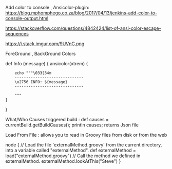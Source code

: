 Add color to console , Ansicolor-plugin: https://blog.mphomphego.co.za/blog/2017/04/13/jenkins-add-color-to-console-output.html

https://stackoverflow.com/questions/4842424/list-of-ansi-color-escape-sequences

https://i.stack.imgur.com/9UVnC.png

ForeGround , BackGround Colors

def Info (message) {
    ansicolor(xtrem) { 
        
        echo """\033[34m
        ------------------------------
        \u2756 INFO: ${message}
        ------------------------------

        """
    }
}

What/Who Causes triggered build : def causes = currentBuild.getBuildCauses();  println causes;  returns Json file 


Load From File : allows you to read in Groovy files from disk or from the web

node {
    // Load the file 'externalMethod.groovy' from the current directory, into a variable called "externalMethod".
    def externalMethod = load("externalMethod.groovy")
     // Call the method we defined in externalMethod.
    externalMethod.lookAtThis("Steve")
    }
    
   
